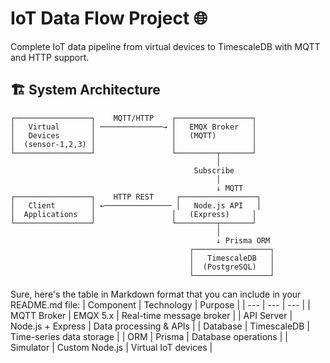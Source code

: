 # IoT Data Flow Project 🌐

Complete IoT data pipeline from virtual devices to TimescaleDB with MQTT and HTTP support.

## 🏗️ System Architecture

```ascii
┌─────────────────┐    MQTT/HTTP    ┌─────────────────┐
│   Virtual       │ ──────────────→ │   EMQX Broker   │
│   Devices       │                 │   (MQTT)        │
│  (sensor-1,2,3) │                 │                 │
└─────────────────┘                 └─────────┬───────┘
                                              │
                                         Subscribe
                                              │
                                              ↓ MQTT
┌─────────────────┐    HTTP REST     ┌─────────────────┐
│   Client        │ ←─────────────── │   Node.js API   │
│  Applications   │                 │   (Express)     │
└─────────────────┘                 └─────────┬───────┘
                                              │
                                              ↓ Prisma ORM
                                        ┌─────────────────┐
                                        │   TimescaleDB   │
                                        │  (PostgreSQL)   │
                                        └─────────────────┘
```

Sure, here's the table in Markdown format that you can include in your README.md file:
| Component | Technology | Purpose |
| --- | --- | --- |
| MQTT Broker | EMQX 5.x | Real-time message broker |
| API Server | Node.js + Express | Data processing & APIs |
| Database | TimescaleDB | Time-series data storage |
| ORM | Prisma | Database operations |
| Simulator | Custom Node.js | Virtual IoT devices |








